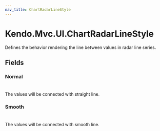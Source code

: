 ```yaml
---
nav_title: ChartRadarLineStyle
---
```


# Kendo.Mvc.UI.ChartRadarLineStyle
Defines the behavior rendering the line between values in radar line series.


## Fields


### Normal
#
The values will be connected with straight line.

### Smooth
#
The values will be connected with smooth line.




